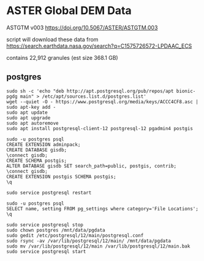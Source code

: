# ASTER Global DEM Data

ASTGTM v003 https://doi.org/10.5067/ASTER/ASTGTM.003

script will download these data from https://search.earthdata.nasa.gov/search?q=C1575726572-LPDAAC_ECS

contains 22,912 granules (est size 368.1 GB)


## postgres

```
sudo sh -c 'echo "deb http://apt.postgresql.org/pub/repos/apt bionic-pgdg main" > /etc/apt/sources.list.d/postgres.list'
wget --quiet -O - https://www.postgresql.org/media/keys/ACCC4CF8.asc | sudo apt-key add -
sudo apt update
sudo apt upgrade
sudo apt autoremove
sudo apt install postgresql-client-12 postgresql-12 pgadmin4 postgis

sudo -u postgres psql
CREATE EXTENSION adminpack;
CREATE DATABASE gisdb;
\connect gisdb;
CREATE SCHEMA postgis;
ALTER DATABASE gisdb SET search_path=public, postgis, contrib;
\connect gisdb;
CREATE EXTENSION postgis SCHEMA postgis;
\q

sudo service postgresql restart

sudo -u postgres psql
SELECT name, setting FROM pg_settings where category='File Locations';
\q

sudo service postgresql stop
sudo chown postgres /mnt/data/pgdata
sudo gedit /etc/postgresql/12/main/postgresql.conf
sudo rsync -av /var/lib/postgresql/12/main/ /mnt/data/pgdata
sudo mv /var/lib/postgresql/12/main /var/lib/postgresql/12/main.bak
sudo service postgresql start

```